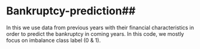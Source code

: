 # Bankruptcy-prediction##
In this we use data from previous years with their financial characteristics in order to predict the bankruptcy in coming years. In this code, we mostly focus on imbalance class label (0 & 1). 
